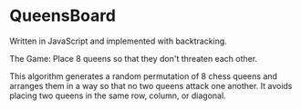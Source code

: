 # QueensBoard
Written in JavaScript and implemented with backtracking.

The Game: Place 8 queens so that they don't threaten each other.

This algorithm generates a random permutation of 8 chess queens and arranges them in a way so that no two queens attack one another. It avoids placing two queens in the same row, column, or diagonal.

